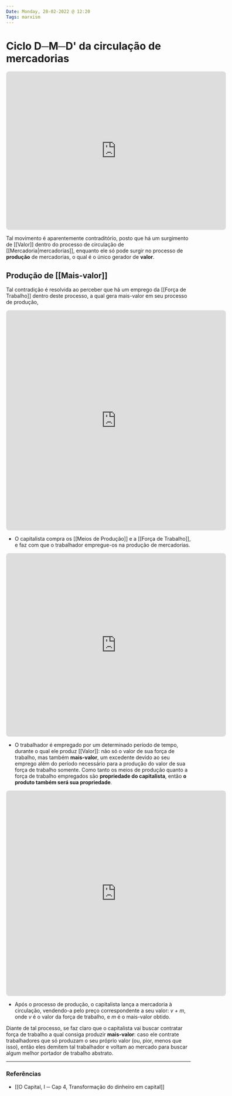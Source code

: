 ```yaml
---
Date: Monday, 28-02-2022 @ 12:20
Tags: marxism
---
```

# Ciclo D─M─D' da circulação de mercadorias
<!-- https://q.uiver.app/?q=WzAsNixbMiwwLCJLIl0sWzAsMiwiUCJdLFs0LDIsIkMiXSxbMSwxLCIoSSkiXSxbMywxLCIoSUkpIl0sWzIsMl0sWzAsMiwiTSIsMCx7ImN1cnZlIjotMywiY29sb3VyIjpbMCw2MCw2MF19LFswLDYwLDYwLDFdXSxbMiwwLCJEICsgXFxEZWx0YSBEIiwwLHsibGFiZWxfcG9zaXRpb24iOjQwLCJjdXJ2ZSI6LTMsImNvbG91ciI6WzEyMCw2MCw2MF19LFsxMjAsNjAsNjAsMV1dLFswLDEsIkQiLDAseyJjdXJ2ZSI6LTMsImNvbG91ciI6WzEyMCw2MCw2MF19LFsxMjAsNjAsNjAsMV1dLFsxLDAsIk0iLDAseyJjdXJ2ZSI6LTMsImNvbG91ciI6WzAsNjAsNjBdfSxbMCw2MCw2MCwxXV1d --> <iframe class="quiver-embed" src="https://q.uiver.app/?q=WzAsNixbMiwwLCJLIl0sWzAsMiwiUCJdLFs0LDIsIkMiXSxbMSwxLCIoSSkiXSxbMywxLCIoSUkpIl0sWzIsMl0sWzAsMiwiTSIsMCx7ImN1cnZlIjotMywiY29sb3VyIjpbMCw2MCw2MF19LFswLDYwLDYwLDFdXSxbMiwwLCJEICsgXFxEZWx0YSBEIiwwLHsibGFiZWxfcG9zaXRpb24iOjQwLCJjdXJ2ZSI6LTMsImNvbG91ciI6WzEyMCw2MCw2MF19LFsxMjAsNjAsNjAsMV1dLFswLDEsIkQiLDAseyJjdXJ2ZSI6LTMsImNvbG91ciI6WzEyMCw2MCw2MF19LFsxMjAsNjAsNjAsMV1dLFsxLDAsIk0iLDAseyJjdXJ2ZSI6LTMsImNvbG91ciI6WzAsNjAsNjBdfSxbMCw2MCw2MCwxXV1d&embed" width="600" height="432" style="border-radius: 8px; border: none;"></iframe>
Tal movimento é aparentemente contraditório, posto que há um surgimento de [[Valor]] dentro do processo de circulação de [[Mercadoria|mercadorias]], enquanto ele só pode surgir no processo de **produção** de mercadorias, o qual é o único gerador de **valor**. 

## Produção de [[Mais-valor]]
Tal contradição é resolvida ao perceber que há um emprego da [[Força de Trabalho]] dentro deste processo, a qual gera mais-valor em seu processo de produção, 
<!-- https://q.uiver.app/?q=WzAsNCxbMiwyLCJLIl0sWzAsNCwiVCJdLFswLDEsIlxcYnVsbGV0Il0sWzEsMCwiXFx0dHt9Il0sWzEsMCwiXFx0dHtGVH0iLDIseyJjdXJ2ZSI6MywiY29sb3VyIjpbMCw2MCw2MF19LFswLDYwLDYwLDFdXSxbMiwwLCJcXHR0e01QfSIsMCx7ImN1cnZlIjotMywiY29sb3VyIjpbMCw2MCw2MF19LFswLDYwLDYwLDFdXSxbMCwyLCJEXzEiLDIseyJjdXJ2ZSI6LTIsImNvbG91ciI6WzEyMCw2MCw2MF19LFsxMjAsNjAsNjAsMV1dLFswLDEsIkRfMiIsMCx7ImN1cnZlIjoyLCJjb2xvdXIiOlsxMjAsNjAsNjBdfSxbMTIwLDYwLDYwLDFdXV0= --> <iframe class="quiver-embed" src="https://q.uiver.app/?q=WzAsNCxbMiwyLCJLIl0sWzAsNCwiVCJdLFswLDEsIlxcYnVsbGV0Il0sWzEsMCwiXFx0dHt9Il0sWzEsMCwiXFx0dHtGVH0iLDIseyJjdXJ2ZSI6MywiY29sb3VyIjpbMCw2MCw2MF19LFswLDYwLDYwLDFdXSxbMiwwLCJcXHR0e01QfSIsMCx7ImN1cnZlIjotMywiY29sb3VyIjpbMCw2MCw2MF19LFswLDYwLDYwLDFdXSxbMCwyLCJEXzEiLDIseyJjdXJ2ZSI6LTIsImNvbG91ciI6WzEyMCw2MCw2MF19LFsxMjAsNjAsNjAsMV1dLFswLDEsIkRfMiIsMCx7ImN1cnZlIjoyLCJjb2xvdXIiOlsxMjAsNjAsNjBdfSxbMTIwLDYwLDYwLDFdXV0=&embed" width="600" height="600" style="border-radius: 8px; border: none;"></iframe>
* O capitalista compra os [[Meios de Produção]] e a [[Força de Trabalho]], e faz com que o trabalhador empregue-os na produção de mercadorias.

<!-- https://q.uiver.app/?q=WzAsNixbMCwxXSxbMSwwLCJcXHR0e30iXSxbMSwzXSxbMSwyLCJUIl0sWzQsMiwiTSJdLFs0LDQsIksiXSxbMyw0LCJ2ICsgbSIsMCx7ImN1cnZlIjotMywiY29sb3VyIjpbMzAsNjAsNjBdfSxbMzAsNjAsNjAsMV1dLFs0LDVdLFs1LDMsInYiLDAseyJjdXJ2ZSI6LTMsImNvbG91ciI6WzEyMCw2MCw2MF19LFsxMjAsNjAsNjAsMV1dXQ== --> <iframe class="quiver-embed" src="https://q.uiver.app/?q=WzAsNixbMCwxXSxbMSwwLCJcXHR0e30iXSxbMSwzXSxbMSwyLCJUIl0sWzQsMiwiTSJdLFs0LDQsIksiXSxbMyw0LCJ2ICsgbSIsMCx7ImN1cnZlIjotMywiY29sb3VyIjpbMzAsNjAsNjBdfSxbMzAsNjAsNjAsMV1dLFs0LDVdLFs1LDMsInYiLDAseyJjdXJ2ZSI6LTMsImNvbG91ciI6WzEyMCw2MCw2MF19LFsxMjAsNjAsNjAsMV1dXQ==&embed" width="600" height="500" style="border-radius: 8px; border: none;"></iframe>
* O trabalhador é empregado por um determinado período de tempo, durante o qual ele produz [[Valor]]: não só o valor de sua força de trabalho, mas também **mais-valor**, um excedente devido ao seu emprego além do período necessário para a produção do valor de sua força de trabalho somente. Como tanto os meios de produção quanto a força de trabalho empregados são **propriedade do capitalista**, então **o produto também será sua propriedade**. 
<!-- https://q.uiver.app/?q=WzAsNSxbMCwxXSxbMSwwLCJcXHR0e30iXSxbMSwzXSxbMSwyLCJLIl0sWzQsMiwiQyJdLFszLDQsIk0iLDIseyJjdXJ2ZSI6MywiY29sb3VyIjpbMCw2MCw2MF19LFswLDYwLDYwLDFdXSxbNCwzLCJEJyIsMix7ImN1cnZlIjozLCJjb2xvdXIiOlsxMjAsNjAsNjBdfSxbMTIwLDYwLDYwLDFdXV0= --> <iframe class="quiver-embed" src="https://q.uiver.app/?q=WzAsNSxbMCwxXSxbMSwwLCJcXHR0e30iXSxbMSwzXSxbMSwyLCJLIl0sWzQsMiwiQyJdLFszLDQsIk0iLDIseyJjdXJ2ZSI6MywiY29sb3VyIjpbMCw2MCw2MF19LFswLDYwLDYwLDFdXSxbNCwzLCJEJyIsMix7ImN1cnZlIjozLCJjb2xvdXIiOlsxMjAsNjAsNjBdfSxbMTIwLDYwLDYwLDFdXV0=&embed" width="600" height="560" style="border-radius: 8px; border: none;"></iframe>
* Após o processo de produção, o capitalista lança a mercadoria à circulação, vendendo-a pelo preço correspondente a seu valor: *v + m*, onde *v* é o valor da força de trabalho, e *m* é o mais-valor obtido.

Diante de tal processo, se faz claro que o capitalista vai buscar contratar força de trabalho a qual consiga produzir **mais-valor**: caso ele contrate trabalhadores que só produzam o seu próprio valor (ou, pior, menos que isso), então eles demitem tal trabalhador e voltam ao mercado para buscar algum melhor portador de trabalho abstrato.

---
### Referências
- [[O Capital, I ─ Cap 4, Transformação do dinheiro em capital]]